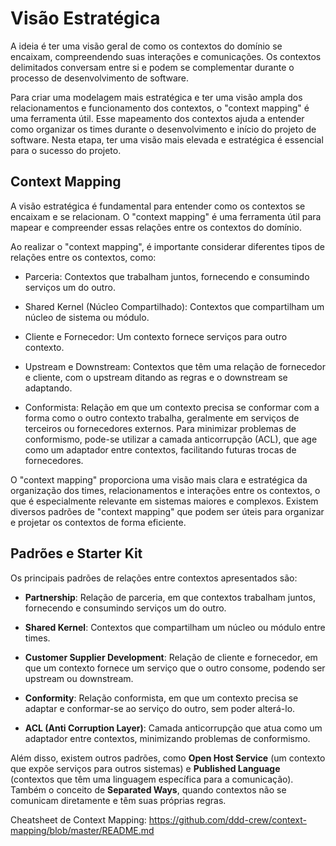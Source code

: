 # Visão Estratégica

A ideia é ter uma visão geral de como os contextos do domínio se encaixam, compreendendo suas interações e comunicações. Os contextos delimitados conversam entre si e podem se complementar durante o processo de desenvolvimento de software.

Para criar uma modelagem mais estratégica e ter uma visão ampla dos relacionamentos e funcionamento dos contextos, o "context mapping" é uma ferramenta útil. Esse mapeamento dos contextos ajuda a entender como organizar os times durante o desenvolvimento e início do projeto de software. Nesta etapa, ter uma visão mais elevada e estratégica é essencial para o sucesso do projeto.

## Context Mapping

A visão estratégica é fundamental para entender como os contextos se encaixam e se relacionam. O "context mapping" é uma ferramenta útil para mapear e compreender essas relações entre os contextos do domínio.

Ao realizar o "context mapping", é importante considerar diferentes tipos de relações entre os contextos, como:

- Parceria: Contextos que trabalham juntos, fornecendo e consumindo serviços um do outro.

- Shared Kernel (Núcleo Compartilhado): Contextos que compartilham um núcleo de sistema ou módulo.

- Cliente e Fornecedor: Um contexto fornece serviços para outro contexto.

- Upstream e Downstream: Contextos que têm uma relação de fornecedor e cliente, com o upstream ditando as regras e o downstream se adaptando.

- Conformista: Relação em que um contexto precisa se conformar com a forma como o outro contexto trabalha, geralmente em serviços de terceiros ou fornecedores externos. Para minimizar problemas de conformismo, pode-se utilizar a camada anticorrupção (ACL), que age como um adaptador entre contextos, facilitando futuras trocas de fornecedores.

O "context mapping" proporciona uma visão mais clara e estratégica da organização dos times, relacionamentos e interações entre os contextos, o que é especialmente relevante em sistemas maiores e complexos. Existem diversos padrões de "context mapping" que podem ser úteis para organizar e projetar os contextos de forma eficiente. 

## Padrões e Starter Kit

Os principais padrões de relações entre contextos apresentados são:

- **Partnership**: Relação de parceria, em que contextos trabalham juntos, fornecendo e consumindo serviços um do outro.

- **Shared Kernel**: Contextos que compartilham um núcleo ou módulo entre times.

- **Customer Supplier Development**: Relação de cliente e fornecedor, em que um contexto fornece um serviço que o outro consome, podendo ser upstream ou downstream.

- **Conformity**: Relação conformista, em que um contexto precisa se adaptar e conformar-se ao serviço do outro, sem poder alterá-lo.

- **ACL (Anti Corruption Layer)**: Camada anticorrupção que atua como um adaptador entre contextos, minimizando problemas de conformismo.

Além disso, existem outros padrões, como **Open Host Service** (um contexto que expõe serviços para outros sistemas) e **Published Language** (contextos que têm uma linguagem específica para a comunicação). Também o conceito de **Separated Ways**, quando contextos não se comunicam diretamente e têm suas próprias regras.

Cheatsheet de Context Mapping: https://github.com/ddd-crew/context-mapping/blob/master/README.md